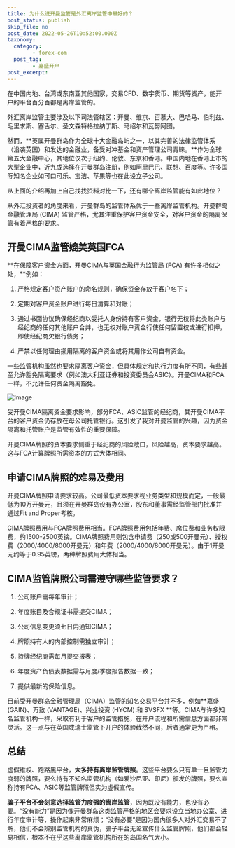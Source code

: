 ```yaml
---
title: 为什么说开曼监管是外汇离岸监管中最好的？
post_status: publish
skip_file: no
post_date: 2022-05-26T10:52:00.000Z
taxonomy:
  category:
        - forex-com
  post_tag:
        - 嘉盛开户
post_excerpt: 
---
```

在中国内地、台湾或东南亚其他国家，交易CFD、数字货币、期货等资产，能开户的平台百分百都是离岸监管的。

外汇离岸监管主要涉及以下司法管辖区：开曼、维京、百慕大、巴哈马、伯利兹、毛里求斯、塞舌尔、圣文森特格拉纳丁斯、马绍尔和瓦努阿图。

然而，**英属开曼群岛作为全球十大金融岛屿之一，以其完善的法律监管体系（沿袭英国）和发达的金融业，备受对冲基金和资产管理公司青睐。**作为全球第五大金融中心，其地位仅次于纽约、伦敦、东京和香港。中国内地在香港上市的大型企业中，近九成选择在开曼群岛注册，例如阿里巴巴、联想、百度等。许多国际知名企业如可口可乐、宝洁、苹果等也在此设立子公司。

从上面的介绍再加上自己找找资料对比一下，还有哪个离岸监管能有如此地位？

从外汇投资者的角度来看，开曼群岛的监管体系优于一些离岸监管机构。开曼群岛金融管理局 (CIMA) 监管严格，尤其注重保护客户资金安全，对客户资金的隔离保管有着严格的要求。

## 开曼CIMA监管媲美英国FCA

**在保障客户资金方面，开曼CIMA与英国金融行为监管局 (FCA) 有许多相似之处，**例如：

1. 严格规定客户资产账户的命名规则，确保资金存放于客户名下；

1. 定期对客户资金账户进行每日清算和对账；

1. 通过书面协议确保经纪商以受托人身份持有客户资金，银行无权将此类账户与经纪商的任何其他账户合并，也无权对账户资金行使任何留置权或进行扣押，即使经纪商欠银行债务；

1. 严禁以任何理由挪用隔离的客户资金或将其用作公司自有资金。

一些监管机构虽然也要求隔离客户资金，但具体规定和执行力度有所不同，有些甚至允许豁免隔离要求（例如澳大利亚证券和投资委员会ASIC）。开曼CIMA和FCA一样，不允许任何资金隔离豁免。

![Image](https://prod-files-secure.s3.us-west-2.amazonaws.com/39ed1227-6d7d-4570-be36-9ccd4a2c4241/bd849744-3fcb-4a37-8312-357962c8f065/image.png?X-Amz-Algorithm=AWS4-HMAC-SHA256&X-Amz-Content-Sha256=UNSIGNED-PAYLOAD&X-Amz-Credential=ASIAZI2LB466VEOFK5HN%2F20250308%2Fus-west-2%2Fs3%2Faws4_request&X-Amz-Date=20250308T101405Z&X-Amz-Expires=3600&X-Amz-Security-Token=IQoJb3JpZ2luX2VjEBAaCXVzLXdlc3QtMiJHMEUCIQDHWkQfvkngeReofmB2ySWRRpZ2KOudJ6rcb5Yh0oDvFAIgfIMQm%2Fi3PlxoAyXf8TycH4qZmvGcJUA25wltfm%2Fpcj4q%2FwMIWBAAGgw2Mzc0MjMxODM4MDUiDGJchDgoIt%2BjAtmOayrcA2YLbcSLjI8CaHcQn%2F89DLlrDn%2F5nQFxJj7sxLjI3Ulvm23aRkL06a7n8bRtnS6uDX84gKtSvy7EpoIHI5AIGZMiaSbnCF8qXDdi90eO24qvdDJyYRkqA2InEK%2Fi2c%2BXN9F2%2FlOU6XakNXeGJyvYa5cPgh7x34t7hmB1e8A6cLs8lZRlo2HdUnJ2F%2Bya9aSmEr%2BpCqq2iQpd1NZ6zr58JlBYjkEXMt1%2BQ2KMqCKKTJ4Q5GeTiaoYF2VIi4%2BRVp1PwLshEdmkKZw2JXcOBlRgCBC5CutISiN9hEzFIYJHVfGReNBuASr1cRf5Af42Ks2MMIzUNC2Lgwld0tAbFDe6wUBMUujFJIwD5mSYDc5LVrJ5oFTYUkmfMHdFhNnMCtxJ6EsLzjgOIRUiYriyiG2KYhSmM2l5lb%2FgCrHBlk1PrSVZ%2By8Co%2FIdSqHZpJT9YfzSCjUQyADUyoBylIe6IxQ8w7RqbmCeJ%2BvjIS5gygh13odKP4BNWq4C7Mg99IgI8DYDQp6fdQTIj1ugTGW2AeUwgb3s%2BAfa5gJv8I7zLeE8bO9Xer4AMR%2B%2FL9JdaI0B8Ctkgm93LcVZowd62c%2FJ2OO2IYB7VRIMzgWTSxXEn0%2BLPFtPwzlDqKTGUA%2FpuCDcMKjfr74GOqUBuumqabYbQraAA1HepwZdBhtHfuRDxtyeaQXNN0ysumjYF0Sbt2dB%2F7kKHOfs3Cz%2F2qXi00clGcsyPnCkLtU7t34wSFs14ClPgBz8iCQatBxhwigNn2pJJRUwZIhgXbJYKSjySw5ulSizLC9voBpUgwUa9OY1wHUkouId0bDySbmpddQFf6PQQ2KBMz5%2FqJL1BPGE0qwmMWPmM5AV8xxJjTG4u55H&X-Amz-Signature=a0bf9a98862b250fb440f59b763e6015ab4bd592a5d3697a556a15bbb9ea7fea&X-Amz-SignedHeaders=host&x-id=GetObject)

受开曼CIMA隔离资金要求影响，部分FCA、ASIC监管的经纪商，其开曼CIMA平台的客户资金仍存放在母公司托管银行。这引发了我对开曼监管的兴趣，因为资金隔离和托管账户是监管有效性的重要保障。

开曼CIMA牌照的资本要求侧重于经纪商的风险敞口，风险越高，资本要求越高。这与FCA计算牌照所需资本的方式大体相同。

## **申请CIMA牌照的难易及费用**

开曼CIMA牌照申请要求较高。公司最低资本要求视业务类型和规模而定，一般最低为10万开曼元，且须在开曼群岛设有办公室，股东和董事需经监管部门批准并通过Fit and Proper考核。

CIMA牌照费用与FCA牌照费用相当。FCA牌照费用包括年费、席位费和业务权限费，约1500-2500英镑。CIMA牌照费用则包含申请费（250或500开曼元）、授权费（2000/4000/8000开曼元）和年费（2000/4000/8000开曼元）。由于1开曼元约等于0.95英镑，两种牌照费用大体相当。

## CIMA监管牌照公司需遵守哪些监管要求？

1. 公司账户需每年审计；

1. 年度账目及合规证书需提交CIMA；

1. 公司信息变更须七日内通知CIMA；

1. 牌照持有人的内部控制需独立审计；

1. 持牌经纪商需每月提交报表；

1. 年度资产负债表数据需与月度/季度报告数据一致；

1. 提供最新的保险信息。

目前受开曼群岛金融管理局（CIMA）监管的知名交易平台并不多，例如**嘉盛 (GAIN)、万致 (VANTAGE)、兴业投资 (HYCM) 和 SVSFX **等。CIMA与许多知名监管机构一样，采取有利于客户的监管措施，在开户流程和所需信息方面都非常灵活。这一点与在英国或瑞士监管下开户的体验截然不同，后者通常更为严格。

## 总结

虚假维权、跑路黑平台，**大多持有离岸监管牌照**。这些平台要么只有单一且监管力度弱的牌照，要么持有不知名监管机构（如爱沙尼亚、印尼）颁发的牌照，要么宣称持有FCA、ASIC等监管牌照但实为虚假宣传。

**骗子平台不会刻意选择监管力度强的离岸监管**，因为既没有能力，也没有必要。“没有能力”是因为像开曼群岛这类监管严格的地区会要求设立当地办公室、进行年度审计等，操作起来非常麻烦；“没有必要”是因为国内很多人对外汇交易不了解，他们不会辨别监管机构的真伪，骗子平台无论宣传什么监管牌照，他们都会轻易相信，根本不在乎这些离岸监管机构所在的岛国名气大小。